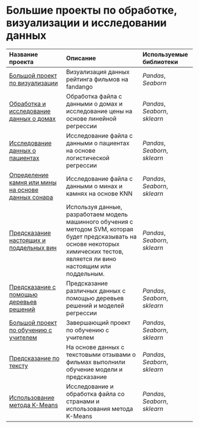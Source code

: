 # Большие проекты по обработке, визуализации и исследовании данных 

| Название проекта | Описание | Используемые библиотеки |
| :---------------------- | :---------------------- | :---------------------- |
| [Большой проект по визуализации](https://github.com/Nikita-Kos/Capstone-Project/tree/main/0.%20Project) | Визуализация данных рейтинга фильмов на fandango| *Pandas*, *Seaborn*|
| [Обработка и исследование данных о домах](https://github.com/Nikita-Kos/Capstone-Project/tree/main/1.%20Project) | Обработка файла с данными о домах и исследование цены на основе линейной регрессии| *Pandas*, *Seaborn*, *sklearn*| 
| [Исследование данных о пациентах](https://github.com/Nikita-Kos/Capstone-Project/tree/main/2.%20Project) | Исследование файла с данными о пациентах на основе логистической регрессии| *Pandas*, *Seaborn*, *sklearn*| 
| [Определение камня или мины на основе данных сонара](https://github.com/Nikita-Kos/Capstone-Project/tree/main/3.%20Project) | Исследование файла с данными о минах и камнях на основе KNN| *Pandas*, *Seaborn*, *sklearn*| 
| [Предсказание настоящих и поддельных вин](https://github.com/Nikita-Kos/Capstone-Project/tree/main/4.%20Project) | Используя данные, разработаем модель машинного обучения с методом SVM, которая будет предсказывать на основе некоторых химических тестов, является ли вино настоящим или поддельным.| *Pandas*, *Seaborn*, *sklearn*| 
| [Предсказание с помощью деревьев решений](https://github.com/Nikita-Kos/Capstone-Project/tree/main/5.%20Project) | Предсказание различных данных с помощью деревьев решений и моделей регрессии| *Pandas*, *Seaborn*, *sklearn*| 
| [Большой проект по обучению с учителем](https://github.com/Nikita-Kos/Capstone-Project/tree/main/6.%20Project) | Завершающий проект по обучению с учителем| *Pandas*, *Seaborn*, *sklearn*| 
| [Предсказание по тексту](https://github.com/Nikita-Kos/Capstone-Project/tree/main/7.%20Project) | На основе данных с текстовыми отзывами о фильмах выполнили обучение модели и предсказание| *Pandas*, *Seaborn*, *sklearn*| 
| [Использование метода K-Means](https://github.com/Nikita-Kos/Capstone-Project/tree/main/8.%20Project) | Исследование и обработка файла со странами и использования метода K-Means| *Pandas*, *Seaborn*, *sklearn*| 
